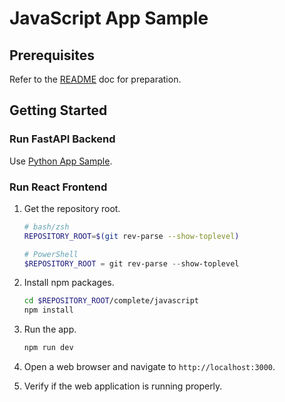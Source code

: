 # JavaScript App Sample

## Prerequisites

Refer to the [README](../../README.md) doc for preparation.

## Getting Started

### Run FastAPI Backend

Use [Python App Sample](../python/).

### Run React Frontend

1. Get the repository root.

    ```bash
    # bash/zsh
    REPOSITORY_ROOT=$(git rev-parse --show-toplevel)
    ```

    ```powershell
    # PowerShell
    $REPOSITORY_ROOT = git rev-parse --show-toplevel
    ```

1. Install npm packages.

    ```bash
    cd $REPOSITORY_ROOT/complete/javascript
    npm install
    ```

1. Run the app.

    ```bash
    npm run dev
    ```

1. Open a web browser and navigate to `http://localhost:3000`.
1. Verify if the web application is running properly.
